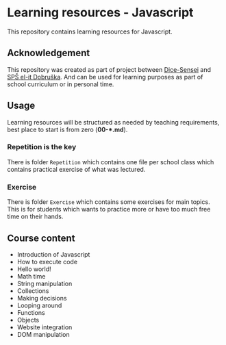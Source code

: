 # Learning resources - Javascript

This repository contains learning resources for Javascript.

## Acknowledgement

This repository was created as part of project between [Dice-Sensei](https://github.com/Dice-Sensei) and [SPŠ el-it Dobruška](https://spselitdobruska.cz/). And can be used for learning purposes as part of school curriculum or in personal time.

## Usage

Learning resources will be structured as needed by teaching requirements, best place to start is from zero (**00-\*.md**).

### Repetition is the key

There is folder `Repetition` which contains one file per school class which contains practical exercise of what was lectured.

### Exercise

There is folder `Exercise` which contains some exercises for main topics. This is for students which wants to practice more or have too much free time on their hands.

## Course content

- Introduction of Javascript
- How to execute code
- Hello world!
- Math time
- String manipulation
- Collections
- Making decisions
- Looping around
- Functions
- Objects
- Website integration
- DOM manipulation
